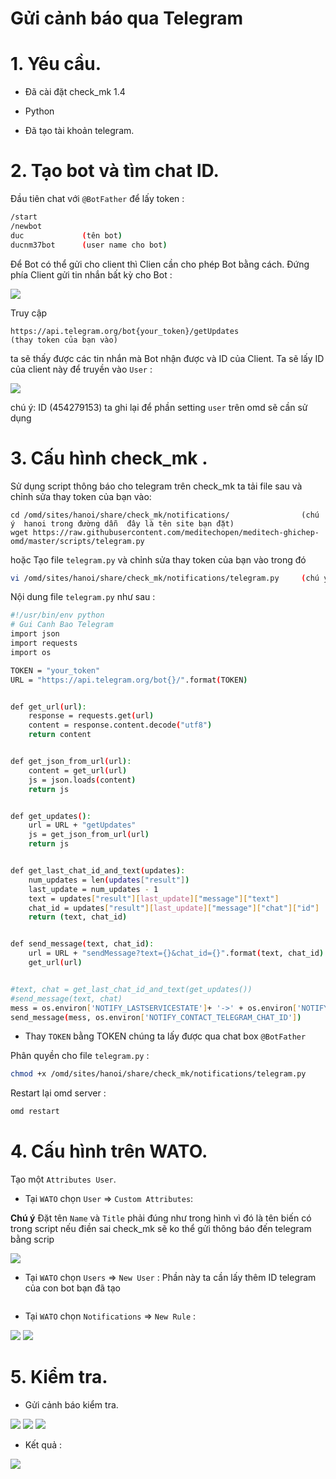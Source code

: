 # Gửi cảnh báo qua Telegram

# 1. Yêu cầu.

- Đã cài đặt check_mk 1.4

- Python

- Đã tạo tài khoản telegram.

# 2. Tạo bot và tìm chat ID.

Đầu tiên chat với `@BotFather` để lấy token :

```sh
/start
/newbot
duc             (tên bot)
ducnm37bot      (user name cho bot)
```

Để Bot có thể gửi cho client thì Clien cần cho phép Bot bằng cách. Đứng phía Client gửi tin nhắn bất kỳ cho Bot :

<img src="https://i.imgur.com/FLJXkMW.png">

Truy cập 
```
https://api.telegram.org/bot{your_token}/getUpdates                (thay token của bạn vào)
```

ta sẽ thấy được các tin nhắn mà Bot nhận được và ID của Client. Ta sẽ lấy ID của client này để truyền vào `User` :

<img src="https://i.imgur.com/YdAHXXp.png">

chú ý: ID (454279153) ta ghi lại để phần setting `user` trên omd sẽ cần sử dụng

# 3. Cấu hình check_mk .

Sử dụng script thông báo cho telegram trên check_mk ta tải file sau và chỉnh sửa thay token của bạn vào:

```
cd /omd/sites/hanoi/share/check_mk/notifications/                (chú ý  hanoi trong đường dẫn  đây là tên site bạn đặt)
wget https://raw.githubusercontent.com/meditechopen/meditech-ghichep-omd/master/scripts/telegram.py

```
 
hoặc  Tạo file `telegram.py` và chỉnh sửa thay token của bạn vào trong đó

```sh
vi /omd/sites/hanoi/share/check_mk/notifications/telegram.py     (chú ý  hanoi trong đường dẫn  đây là tên site bạn đặt)
```

Nội dung file `telegram.py` như sau :

```sh
#!/usr/bin/env python
# Gui Canh Bao Telegram
import json
import requests
import os

TOKEN = "your_token"
URL = "https://api.telegram.org/bot{}/".format(TOKEN)


def get_url(url):
    response = requests.get(url)
    content = response.content.decode("utf8")
    return content


def get_json_from_url(url):
    content = get_url(url)
    js = json.loads(content)
    return js


def get_updates():
    url = URL + "getUpdates"
    js = get_json_from_url(url)
    return js


def get_last_chat_id_and_text(updates):
    num_updates = len(updates["result"])
    last_update = num_updates - 1
    text = updates["result"][last_update]["message"]["text"]
    chat_id = updates["result"][last_update]["message"]["chat"]["id"]
    return (text, chat_id)


def send_message(text, chat_id):
    url = URL + "sendMessage?text={}&chat_id={}".format(text, chat_id)
    get_url(url)


#text, chat = get_last_chat_id_and_text(get_updates())
#send_message(text, chat)
mess = os.environ['NOTIFY_LASTSERVICESTATE']+ '->' + os.environ['NOTIFY_SERVICESTATE'] + ' Host:' + os.environ['NOTIFY_HOSTNAME'] + ' IP:' + os.environ['NOTIFY_HOSTADDRESS'] + ' Service:' + os.environ['NOTIFY_SERVICEDESC'] + ' Time:' + os.environ['NOTIFY_SHORTDATETIME']
send_message(mess, os.environ['NOTIFY_CONTACT_TELEGRAM_CHAT_ID'])
```

- Thay `TOKEN` bằng TOKEN chúng ta lấy được qua chat box `@BotFather`

Phân quyền cho file `telegram.py` :

```sh
chmod +x /omd/sites/hanoi/share/check_mk/notifications/telegram.py
```

Restart lại omd server :

```sh
omd restart
```

# 4. Cấu hình trên WATO.

Tạo một `Attributes User`.

- Tại `WATO` chọn `User` => `Custom Attributes`:

**Chú ý** Đặt tên `Name` và `Title` phải đúng như trong hình vì đó là tên biến có trong script nếu điền sai check_mk sẽ ko thể gửi thông báo đến telegram bằng scrip

<img src="https://i.imgur.com/1PwrgLN.png">

- Tại `WATO` chọn `Users` => `New User` : Phần này ta cần lấy thêm ID telegram của con bot bạn đã tạo

<img ssrc="https://i.imgur.com/y8q7oVk.png">

- Tại `WATO` chọn `Notifications` => `New Rule` :

<img src="https://i.imgur.com/GXwnNdd.png">

<img src="https://i.imgur.com/HRa0g4B.png">

# 5. Kiểm tra.

- Gửi cảnh báo kiểm tra.

<img src="https://i.imgur.com/GSJW9Py.png">

<img src="https://i.imgur.com/jCvsFHE.png">

<img src="https://i.imgur.com/iRkpsKD.png">

- Kết quả :

<img src="https://i.imgur.com/Lw7Nhff.png">
